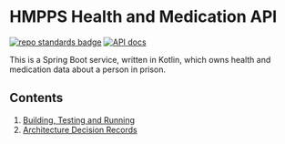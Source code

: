 # HMPPS Health and Medication API

[![repo standards badge](https://img.shields.io/badge/endpoint.svg?&style=flat&logo=github&url=https%3A%2F%2Foperations-engineering-reports.cloud-platform.service.justice.gov.uk%2Fapi%2Fv1%2Fcompliant_public_repositories%2Fhmpps-health-and-medication-api)](https://operations-engineering-reports.cloud-platform.service.justice.gov.uk/public-report/hmpps-health-and-medication-api "Link to report")
[![API docs](https://img.shields.io/badge/API_docs_-view-85EA2D.svg?logo=swagger)](https://health-and-medication-api-dev.prison.service.justice.gov.uk/swagger-ui/index.html)

This is a Spring Boot service, written in Kotlin, which owns health and medication data about a person in prison.

## Contents

1. [Building, Testing and Running](readme/build_test_run.md)
2. [Architecture Decision Records](architecture-decision-record/README.md)
